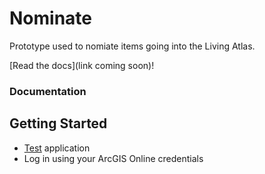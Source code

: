 # Nominate
Prototype used to nomiate items going into the Living Atlas.

[Read the docs](link coming soon)!

### Documentation

## Getting Started
* [Test](https://chrismahlke.github.io/nominate-2/) application
* Log in using your ArcGIS Online credentials